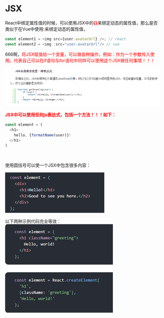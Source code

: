 # JSX 
React中绑定属性值的时候，可以使用JSX中的<font color="red"><b>{}</b></font>来绑定动态的属性值，那么是否类似于在Vue中使用<font color="red"><b>:</b></font>来绑定动态的属性值，
```javascript
const element1 = <img src={user.avatarUrl} />; // react
const element2 = <img :src="user.avatarUrl"/> // vue
```
666啊，<font color="red">将JSX赋值给一个变量，可以做各种操作，例如：作为一个参数传入使用。代表自己可以在if语句与for语句中同样可以使用这个JSX做任何事情！！！</font>  

![image](./assets/jsx-1.png)  

<font color="red"><b>JSX中可以使用任何js表达式，包括一个方法！！！如下：</b></font>

```javascript
const element = (
  <h1>
    hello, {formatName(user)}!
  </h1>
)
```  
<br/>

使用圆括号可以使一个JSX中包含很多内容：  

![image](./assets/jsx-2.png)  

以下两种示例代码完全等效：  
![image](./assets/jsx-3.png)  